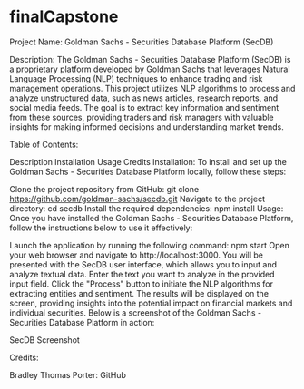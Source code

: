 # finalCapstone

Project Name: Goldman Sachs - Securities Database Platform (SecDB)

Description:
The Goldman Sachs - Securities Database Platform (SecDB) is a proprietary platform developed by Goldman Sachs that leverages Natural Language Processing (NLP) techniques to enhance trading and risk management operations. This project utilizes NLP algorithms to process and analyze unstructured data, such as news articles, research reports, and social media feeds. The goal is to extract key information and sentiment from these sources, providing traders and risk managers with valuable insights for making informed decisions and understanding market trends.

Table of Contents:

Description
Installation
Usage
Credits
Installation:
To install and set up the Goldman Sachs - Securities Database Platform locally, follow these steps:

Clone the project repository from GitHub: git clone https://github.com/goldman-sachs/secdb.git
Navigate to the project directory: cd secdb
Install the required dependencies: npm install
Usage:
Once you have installed the Goldman Sachs - Securities Database Platform, follow the instructions below to use it effectively:

Launch the application by running the following command: npm start
Open your web browser and navigate to http://localhost:3000.
You will be presented with the SecDB user interface, which allows you to input and analyze textual data.
Enter the text you want to analyze in the provided input field.
Click the "Process" button to initiate the NLP algorithms for extracting entities and sentiment.
The results will be displayed on the screen, providing insights into the potential impact on financial markets and individual securities.
Below is a screenshot of the Goldman Sachs - Securities Database Platform in action:

SecDB Screenshot

Credits:

Bradley Thomas Porter: GitHub


